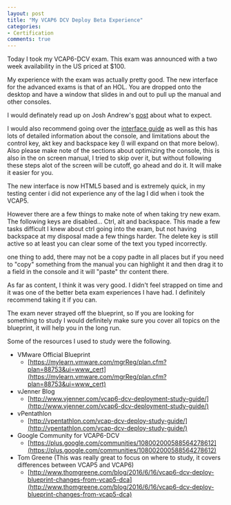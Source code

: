 ```yaml
---
layout: post
title: "My VCAP6 DCV Deploy Beta Experience"
categories:
- Certification
comments: true
---
```

Today I took my VCAP6-DCV exam. This exam was announced with a two week availability in the US priced at $100.

My experience with the exam was actually pretty good. The new interface for the advanced exams is that of an HOL. You are dropped onto the desktop and have a window that slides in and out to pull up the manual and other consoles.

I would definately read up on Josh Andrew's [post](http://sostechblog.com/2016/06/15/vcap6-dcv-deploy-public-beta-launched/) about what to expect.

I would also recommend going over the [interface guide](https://mylearn.vmware.com/lcms/web/portals/certification/VMware%20Certification%20Platform%20Interface.pdf) as well as this has lots of detailed information about the console, and limitations about the control key, akt key and backspace key (I will expand on that more below). Also please make note of the sections about optimizing the console, this is also in the on screen manual, I tried to skip over it, but without following these steps alot of the screen will be cutoff, go ahead and do it. It will make it easier for you.

The new interface is now HTML5 based and is extremely quick, in my testing center i did not experience any of the lag I did when i took the VCAP5.

However there are a few things to make note of when taking try new exam. The following keys are disabled... Ctrl, alt and backspace. This made a few tasks difficult I knew about ctrl going into the exam, but not having backspace at my disposal made a few things harder. The delete key is still active so at least you can clear some of the text you typed incorrectly.

one thing to add, there may not be a copy padte in all places but if you need to "copy" something from the manual you can highlight it and then drag it to a field in the console and it will "paste" thr content there. 

As far as content, I think it was very good. I didn't feel strapped on time and it was one of the better beta exam experiences I have had. I definitely recommend taking it if you can.

The exam never strayed off the blueprint, so If you are looking for something to study I would definitely make sure you cover all topics on the blueprint, it will help you in the long run.

Some of the resources I used to study were the following.

- VMware Official Blueprint
  - [https://mylearn.vmware.com/mgrReg/plan.cfm?plan=88753&ui=www_cert](https://mylearn.vmware.com/mgrReg/plan.cfm?plan=88753&ui=www_cert)
- vJenner Blog
  - [http://www.vjenner.com/vcap6-dcv-deployment-study-guide/](http://www.vjenner.com/vcap6-dcv-deployment-study-guide/)
- vPentathlon
  - [http://vpentathlon.com/vcap-dcv-deploy-study-guide/](http://vpentathlon.com/vcap-dcv-deploy-study-guide/)
- Google Community for VCAP6-DCV
  - [https://plus.google.com/communities/108002000588564278612](https://plus.google.com/communities/108002000588564278612)
- Tom Greene (This was really great to focus on where to study, it covers differences between VCAP5 and VCAP6)
    - [http://www.thomgreene.com/blog/2016/6/16/vcap6-dcv-deploy-blueprint-changes-from-vcap5-dca](http://www.thomgreene.com/blog/2016/6/16/vcap6-dcv-deploy-blueprint-changes-from-vcap5-dca)
